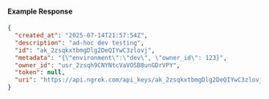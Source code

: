 <!-- Code generated for API Clients. DO NOT EDIT. -->

#### Example Response

```json
{
  "created_at": "2025-07-14T21:57:54Z",
  "description": "ad-hoc dev testing",
  "id": "ak_2zsqkxtbmgDlg2DeQIYwC3zlovj",
  "metadata": "{\"environment\":\"dev\", \"owner_id\": 123}",
  "owner_id": "usr_2zsqh9CNYNtcVaVOSB8unGDrVPY",
  "token": null,
  "uri": "https://api.ngrok.com/api_keys/ak_2zsqkxtbmgDlg2DeQIYwC3zlovj"
}
```
